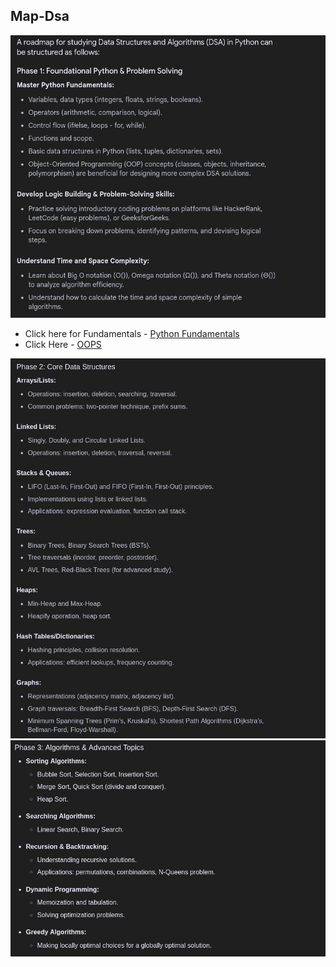 ## Map-Dsa
![python foundation](image.png)
- Click here for Fundamentals - [Python Fundamentals](https://www.w3schools.com/python/default.asp)
- Click Here - [OOPS](/OOPS.md)

![Core data structures](image-1.png)
![Algorithams and Advanced topics](image-3.png)